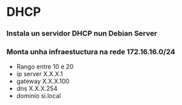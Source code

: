 # DHCP
### Instala un servidor DHCP nun Debian Server
### Monta unha infraestuctura na rede 172.16.16.0/24
- Rango entre 10 e 20
- ip server X.X.X.1
- gateway X.X.X.100
- dns X.X.X.254
- dominio si.local